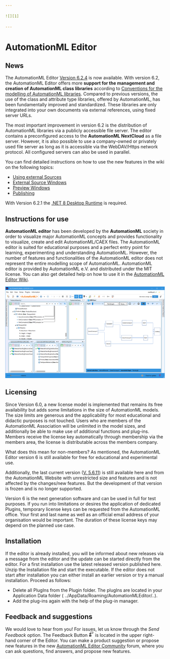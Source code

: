 ```yaml
---

![][1]

---
```


# AutomationML Editor

## News

The AutomationML Editor [Version 6.2.4](https://github.com/AutomationML/AutomationMLEditor/releases/tag/v6.2.4) is now available. With version 6.2, the AutomationML Editor offers more **support for the management and creation of AutomationML class libraries** according to [Conventions for the modelling of AutomationML libraries](https://www.automationml.org/wp-content/uploads/2023/11/Conventions-for-modelling-AutomationML-libraries-V1.0.0-external.pdf). Compared to previous versions, the use of the class and attribute type libraries, offered by AutomationML, has been fundamentally improved and standardized. These libraries are only integrated into your own documents via external references, using fixed server URLs. 

The most important improvement in version 6.2 is the distribution of AutomationML libraries via a publicly accessible file server. The editor contains a preconfigured access to the **AutomationML NextCloud** as a file server. However, it is also possible to use a company-owned or privately used file server as long as it is accessible via the WebDAV/Https network protocol. All configured servers can also be used in parallel.

You can find detailed instructions on how to use the new features in the wiki on the following topics:
- [Using external Sources](https://github.com/AutomationML/AutomationMLEditor/wiki/UsingExternals)
- [External Source Windows](
https://github.com/AutomationML/AutomationMLEditor/wiki/Layout#External-source-windows)
- [Preview Windows](https://github.com/AutomationML/AutomationMLEditor/wiki/Layout#Preview-windows)
- [Publishing](https://github.com/AutomationML/AutomationMLEditor/wiki/Publish)

With Version 6.2.1 the [.NET 8 Desktop Runtime](https://dotnet.microsoft.com/en-us/download/dotnet/8.0) is required.    

## Instructions for use

**AutomationML editor** has been developed by the **AutomationML** society in order to visualize major AutomationML concepts and provides functionality to visualize, create and edit AutomationML/CAEX files. The AutomationML editor is suited for educational purposes and a perfect entry point for learning, experimenting and understanding AutomationML. However, the number of features and functionalities of the AutomationML editor does not represent the entire modelling scope of AutomationML. AutomationML editor is provided by AutomationML e.V. and distributed under the MIT license.
You can also get detailed help on how to use it in the [AutomationML Editor Wiki](https://github.com/AutomationML/AutomationMLEditor/wiki).

![Editor](img/Editor.png "AutomationML Editor with AMLDraw PlugIn")

## Licensing

Since Version 6.0, a new license model is implemented that remains its free availability but adds some limitations in the size of AutomationML models. The size limits are generous and the applicability for most educational and didactic purposes is not touched. Users who are members of the AutomationML Association will be unlimited in the model sizes, and additionally be able to make use of additional functions and plug-ins. Members receive the license key automatically through membership via the members area, the license is distributable across the members company.

What does this mean for non-members? As mentioned, the AutomationML Editor version 6 is still available for free for educational and experimental use.

Additionally, the last current version ([V. 5.6.11](https://github.com/AutomationML/AutomationMLEditor/releases/download/v5.6.11/AMLEditor.5.6.11.Setup.zip)) is still available here and from the AutomationML Website with unrestricted size and features and is not affected by the changes/new features. But the development of that version is frozen and is no longer supported.

Version 6 is the next generation software and can be used in full for test purposes. If you run into limitations or desires the application of dedicated Plugins, temporary license keys can be requested from the AutomationML office. Your first and last name as well as an official email address of your organisation would be important. The duration of these license keys may depend on the planned use case. 


## Installation

If the editor is already installed, you will be informed about new releases via a message from the editor and the update can be started directly from the editor.  For a first installation use the latest released version published here. Unzip the Installation file and start the executable. If the editor does not start after installation you can either install an earlier version or try a manual installation. Proceed as follows:

- Delete all PlugIns from the Plugin folder. The plugIns are located in your Application Data folder ( ../AppData/Roaming/AutomationMLEditor/..).
- Add the plug-ins again with the help of the plug-in manager.

## Feedback and suggestions

We would love to hear from you! For issues, let us know through the _Send Feedback_ option. The Feedback Button ![](img/feedback.png) is located in the upper right-hand corner of the Editor. You can make a product suggestion or propose new features in the new [AutomationML Editor Community](https://github.com/AutomationML/AutomationMLEditor/discussions/) forum, where you can ask questions, find answers, and propose new features.


[1]: https://raw.githubusercontent.com/AutomationML/AMLEngine2.1/master/img/AutomationML-Logo.png
